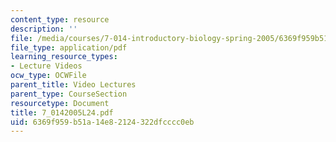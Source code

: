 ```yaml
---
content_type: resource
description: ''
file: /media/courses/7-014-introductory-biology-spring-2005/6369f959b51a14e82124322dfcccc0eb_7_0142005L24.pdf
file_type: application/pdf
learning_resource_types:
- Lecture Videos
ocw_type: OCWFile
parent_title: Video Lectures
parent_type: CourseSection
resourcetype: Document
title: 7_0142005L24.pdf
uid: 6369f959-b51a-14e8-2124-322dfcccc0eb
---
```

